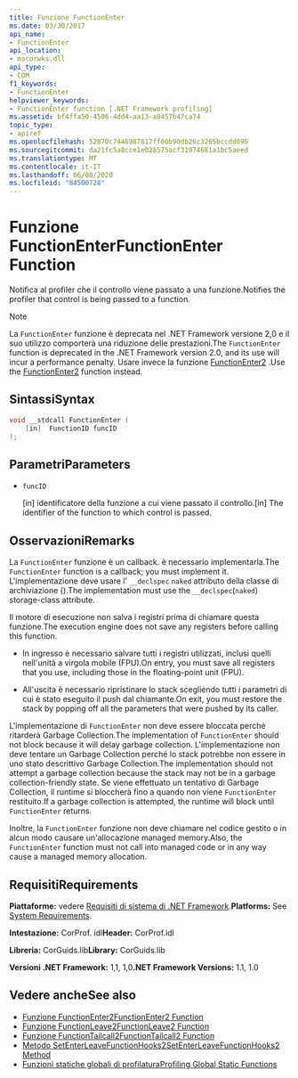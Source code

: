 ```yaml
---
title: Funzione FunctionEnter
ms.date: 03/30/2017
api_name:
- FunctionEnter
api_location:
- mscorwks.dll
api_type:
- COM
f1_keywords:
- FunctionEnter
helpviewer_keywords:
- FunctionEnter function [.NET Framework profiling]
ms.assetid: bf4ffa50-4506-4dd4-aa13-a0457b47ca74
topic_type:
- apiref
ms.openlocfilehash: 52870c7446987817ff00b90db26c3265bccdd096
ms.sourcegitcommit: da21fc5a8cce1e028575acf31974681a1bc5aeed
ms.translationtype: MT
ms.contentlocale: it-IT
ms.lasthandoff: 06/08/2020
ms.locfileid: "84500728"
---
```

# <a name="functionenter-function"></a><span data-ttu-id="99c0f-102">Funzione FunctionEnter</span><span class="sxs-lookup"><span data-stu-id="99c0f-102">FunctionEnter Function</span></span>
<span data-ttu-id="99c0f-103">Notifica al profiler che il controllo viene passato a una funzione.</span><span class="sxs-lookup"><span data-stu-id="99c0f-103">Notifies the profiler that control is being passed to a function.</span></span>  
  
> [!NOTE]
> <span data-ttu-id="99c0f-104">La `FunctionEnter` funzione è deprecata nel .NET Framework versione 2,0 e il suo utilizzo comporterà una riduzione delle prestazioni.</span><span class="sxs-lookup"><span data-stu-id="99c0f-104">The `FunctionEnter` function is deprecated in the .NET Framework version 2.0, and its use will incur a performance penalty.</span></span> <span data-ttu-id="99c0f-105">Usare invece la funzione [FunctionEnter2](functionenter2-function.md) .</span><span class="sxs-lookup"><span data-stu-id="99c0f-105">Use the [FunctionEnter2](functionenter2-function.md) function instead.</span></span>  
  
## <a name="syntax"></a><span data-ttu-id="99c0f-106">Sintassi</span><span class="sxs-lookup"><span data-stu-id="99c0f-106">Syntax</span></span>  
  
```cpp  
void __stdcall FunctionEnter (  
    [in]  FunctionID funcID  
);  
```  
  
## <a name="parameters"></a><span data-ttu-id="99c0f-107">Parametri</span><span class="sxs-lookup"><span data-stu-id="99c0f-107">Parameters</span></span>

- `funcID`

  <span data-ttu-id="99c0f-108">\[in] identificatore della funzione a cui viene passato il controllo.</span><span class="sxs-lookup"><span data-stu-id="99c0f-108">\[in] The identifier of the function to which control is passed.</span></span>

## <a name="remarks"></a><span data-ttu-id="99c0f-109">Osservazioni</span><span class="sxs-lookup"><span data-stu-id="99c0f-109">Remarks</span></span>  
 <span data-ttu-id="99c0f-110">La `FunctionEnter` funzione è un callback. è necessario implementarla.</span><span class="sxs-lookup"><span data-stu-id="99c0f-110">The `FunctionEnter` function is a callback; you must implement it.</span></span> <span data-ttu-id="99c0f-111">L'implementazione deve usare l' `__declspec` `naked` attributo della classe di archiviazione ().</span><span class="sxs-lookup"><span data-stu-id="99c0f-111">The implementation must use the `__declspec`(`naked`) storage-class attribute.</span></span>  
  
 <span data-ttu-id="99c0f-112">Il motore di esecuzione non salva i registri prima di chiamare questa funzione.</span><span class="sxs-lookup"><span data-stu-id="99c0f-112">The execution engine does not save any registers before calling this function.</span></span>  
  
- <span data-ttu-id="99c0f-113">In ingresso è necessario salvare tutti i registri utilizzati, inclusi quelli nell'unità a virgola mobile (FPU).</span><span class="sxs-lookup"><span data-stu-id="99c0f-113">On entry, you must save all registers that you use, including those in the floating-point unit (FPU).</span></span>  
  
- <span data-ttu-id="99c0f-114">All'uscita è necessario ripristinare lo stack scegliendo tutti i parametri di cui è stato eseguito il push dal chiamante.</span><span class="sxs-lookup"><span data-stu-id="99c0f-114">On exit, you must restore the stack by popping off all the parameters that were pushed by its caller.</span></span>  
  
 <span data-ttu-id="99c0f-115">L'implementazione di `FunctionEnter` non deve essere bloccata perché ritarderà Garbage Collection.</span><span class="sxs-lookup"><span data-stu-id="99c0f-115">The implementation of `FunctionEnter` should not block because it will delay garbage collection.</span></span> <span data-ttu-id="99c0f-116">L'implementazione non deve tentare un Garbage Collection perché lo stack potrebbe non essere in uno stato descrittivo Garbage Collection.</span><span class="sxs-lookup"><span data-stu-id="99c0f-116">The implementation should not attempt a garbage collection because the stack may not be in a garbage collection-friendly state.</span></span> <span data-ttu-id="99c0f-117">Se viene effettuato un tentativo di Garbage Collection, il runtime si bloccherà fino a quando non viene `FunctionEnter` restituito.</span><span class="sxs-lookup"><span data-stu-id="99c0f-117">If a garbage collection is attempted, the runtime will block until `FunctionEnter` returns.</span></span>  
  
 <span data-ttu-id="99c0f-118">Inoltre, la `FunctionEnter` funzione non deve chiamare nel codice gestito o in alcun modo causare un'allocazione managed memory.</span><span class="sxs-lookup"><span data-stu-id="99c0f-118">Also, the `FunctionEnter` function must not call into managed code or in any way cause a managed memory allocation.</span></span>  
  
## <a name="requirements"></a><span data-ttu-id="99c0f-119">Requisiti</span><span class="sxs-lookup"><span data-stu-id="99c0f-119">Requirements</span></span>  
 <span data-ttu-id="99c0f-120">**Piattaforme:** vedere [Requisiti di sistema di .NET Framework](../../get-started/system-requirements.md).</span><span class="sxs-lookup"><span data-stu-id="99c0f-120">**Platforms:** See [System Requirements](../../get-started/system-requirements.md).</span></span>  
  
 <span data-ttu-id="99c0f-121">**Intestazione:** CorProf. idl</span><span class="sxs-lookup"><span data-stu-id="99c0f-121">**Header:** CorProf.idl</span></span>  
  
 <span data-ttu-id="99c0f-122">**Libreria:** CorGuids.lib</span><span class="sxs-lookup"><span data-stu-id="99c0f-122">**Library:** CorGuids.lib</span></span>  
  
 <span data-ttu-id="99c0f-123">**Versioni .NET Framework:** 1,1, 1,0</span><span class="sxs-lookup"><span data-stu-id="99c0f-123">**.NET Framework Versions:** 1.1, 1.0</span></span>  
  
## <a name="see-also"></a><span data-ttu-id="99c0f-124">Vedere anche</span><span class="sxs-lookup"><span data-stu-id="99c0f-124">See also</span></span>

- [<span data-ttu-id="99c0f-125">Funzione FunctionEnter2</span><span class="sxs-lookup"><span data-stu-id="99c0f-125">FunctionEnter2 Function</span></span>](functionenter2-function.md)
- [<span data-ttu-id="99c0f-126">Funzione FunctionLeave2</span><span class="sxs-lookup"><span data-stu-id="99c0f-126">FunctionLeave2 Function</span></span>](functionleave2-function.md)
- [<span data-ttu-id="99c0f-127">Funzione FunctionTailcall2</span><span class="sxs-lookup"><span data-stu-id="99c0f-127">FunctionTailcall2 Function</span></span>](functiontailcall2-function.md)
- [<span data-ttu-id="99c0f-128">Metodo SetEnterLeaveFunctionHooks2</span><span class="sxs-lookup"><span data-stu-id="99c0f-128">SetEnterLeaveFunctionHooks2 Method</span></span>](icorprofilerinfo2-setenterleavefunctionhooks2-method.md)
- [<span data-ttu-id="99c0f-129">Funzioni statiche globali di profilatura</span><span class="sxs-lookup"><span data-stu-id="99c0f-129">Profiling Global Static Functions</span></span>](profiling-global-static-functions.md)
